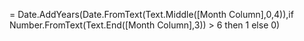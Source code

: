 = Date.AddYears(Date.FromText(Text.Middle([Month Column],0,4)),if Number.FromText(Text.End([Month Column],3)) > 6 then 1 else 0)
